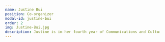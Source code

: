 ```yaml
---
name: Justine Bui
position: Co-organizer
modal-id: justine-bui
order: 2
img: Justine-Bui.jpg
description: Justine is in her fourth year of Communications and Culture with a minor in Computer Science and another in Visual Arts & Art History at the University of Calgary. She enjoys playing volleyball and likes to watch hockey as well. Aside from sports, she can be found drawing, reading, or on her laptop working on personal projects.
---
```

